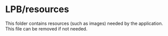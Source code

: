 # LPB/resources

This folder contains resources (such as images) needed by the application. This file can
be removed if not needed.
